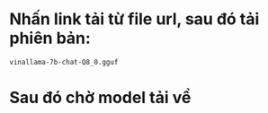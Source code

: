 <h1><strong>Nhấn link tải từ file url, sau đó tải phiên bản:</strong></h1>
<code>vinallama-7b-chat-Q8_0.gguf</code>
<h1>Sau đó chờ model tải về</h1>
